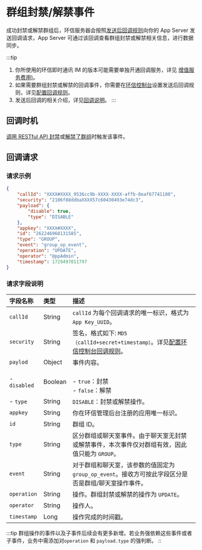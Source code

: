  # 群组封禁/解禁事件

成功封禁或解禁群组后，环信服务器会按照[发送后回调规则](/product/enable_and_configure_IM.html#配置回调规则)向你的 App Server 发送回调请求，App Server 可通过该回调查看群组封禁或解禁相关信息，进行数据同步。

:::tip
1. 你所使用的环信即时通讯 IM 的版本可能需要单独开通回调服务，详见 [增值服务费用)](/product/pricing_policy.html#增值服务费用)。
2. 如果需要群组封禁或解禁的回调事件，你需要在[环信控制台](https://console.easemob.com/user/login)设置发送后回调规则，详见[配置回调规则](/product/enable_and_configure_IM.html#配置回调规则)。
3. 发送后回调的相关介绍，详见[回调说明](/document/server-side/callback_postsending.html)。
:::
 
## 回调时机

[调用 RESTful API 封禁](/document/server-side/group_manage.html#封禁群组)或[解禁了群组](/document/server-side/group_manage.html#解禁群组)时触发该事件。

## 回调请求

### 请求示例

```json
{
	"callId": "XXXX#XXXX_9536cc9b-XXXX-XXXX-affb-8eaf67741180",
	"security": "2106f88ddbaXXXX57c60430493e74dc3",
	"payload": {
		"disable": true,
		"type": "DISABLE"
	},
	"appkey": "XXXX#XXXX",
	"id": "262246968131585",
	"type": "GROUP",
	"event": "group_op_event",
	"operation": "UPDATE",
	"operator": "@ppAdmin",
	"timestamp": 1729497011797
}
```

### 请求字段说明

| 字段名称         | 类型   | 描述                                                         |
| :------------- | :----- | :----------------------------------------------------------- |
| `callId`       | String   | `callId` 为每个回调请求的唯一标识，格式为 `App Key_UUID`。 | 
| `security`     | String | 签名，格式如下: `MD5（callId+secret+timestamp）`。详见[配置环信控制台回调规则](/product/enable_and_configure_IM.html#配置回调规则)。|
| `paylod`       | Object | 事件内容。                                                     |
|  - `disabled`| Boolean | <br/> - `true`：封禁  <br/> - `false`：解禁 |
|  - `type`   | String | `DISABLE`：封禁或解禁操作。  |
| `appkey`       | String | 你在环信管理后台注册的应用唯一标识。  |
| `id`       | String | 群组 ID。                                                 |
| `type`         | String | 区分群组或聊天室事件。由于聊天室无封禁或解禁事件，本次事件仅对群组有效，因此值只能为 `GROUP`。   |
| `event`        | String | 对于群组和聊天室，该参数的值固定为 `group_op_event`。接收方可按此字段区分是否是群组/聊天室操作事件。 | 
| `operation`    | String | 操作。群组封禁或解禁的操作为 `UPDATE`。 |
| `operator`     | String | 操作人。                     | 
| `timestamp`    | Long   | 操作完成的时间戳。                | 

:::tip
群组操作的事件以及子事件后续会有更多新增。若业务强依赖这些事件或者子事件，业务中需添加对`operation` 和 `payload.type` 的强判断。
::

